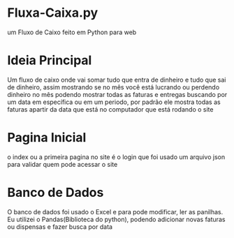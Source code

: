 # Fluxa-Caixa.py
um Fluxo de Caixo feito em Python para web

# Ideia Principal
Um fluxo de caixo onde vai somar tudo que entra de dinheiro e tudo que sai de dinheiro, assim mostrando se no mês você está lucrando ou perdendo dinheiro no mês podendo mostrar todas as faturas e entregas buscando por um data em específica ou em um periodo, por padrão ele mostra todas as faturas apartir da data que está no computador que está rodando o site

# Pagina Inicial
o index ou a primeira pagina no site é o login que foi usado um arquivo json para validar quem pode acessar o site

# Banco de Dados
O banco de dados foi usado o Excel e para pode modificar, ler as panilhas. Eu utilizei o Pandas(Biblioteca do python), podendo adicionar novas faturas ou dispensas e fazer busca por data


